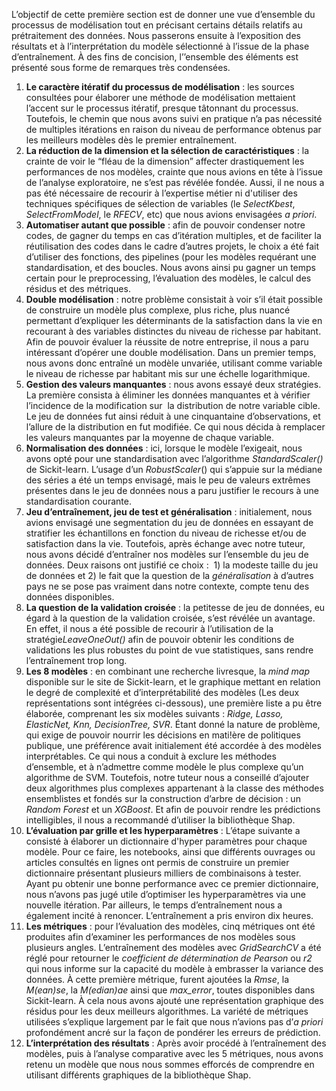 ﻿L’objectif de cette première section est de donner une vue d’ensemble du processus de modélisation tout en précisant certains détails relatifs au prétraitement des données. Nous passerons ensuite à l’exposition des résultats et à l’interprétation du modèle sélectionné à l’issue de la phase d’entraînement. À des fins de concision, l’’ensemble des éléments est présenté sous forme de remarques très condensées. 

1. **Le caractère itératif du processus de modélisation** : les sources consultées pour élaborer une méthode de modélisation mettaient l’accent sur le processus itératif, presque tâtonnant du processus.  Toutefois, le chemin que nous avons suivi en pratique n’a pas nécessité de multiples itérations en raison du niveau de performance obtenus par les meilleurs modèles dès le premier entraînement. 
1. **La réduction de la dimension et la sélection de caractéristiques** : la crainte de voir le “fléau de la dimension” affecter drastiquement les performances de nos modèles, crainte que nous avions en tête à l’issue de l’analyse exploratoire, ne s’est pas révélée fondée. Aussi, il ne nous a pas été nécessaire de recourir à l’expertise métier ni d'utiliser des techniques spécifiques de sélection de variables (le *SelectKbest*, *SelectFromModel*, le *RFECV*, etc) que nous avions envisagées *a priori*. 
1. **Automatiser autant que possible** : afin de pouvoir condenser notre codes, de gagner du temps en cas d’itération multiples, et de faciliter la réutilisation des codes dans le cadre d’autres projets, le choix a été fait d’utiliser des fonctions, des pipelines (pour les modèles requérant une standardisation, et des boucles. Nous avons ainsi pu gagner un temps certain pour le preprocessing, l’évaluation des modèles, le calcul des résidus et des métriques. 
1. **Double modélisation** : notre problème consistait à voir s’il était possible de construire un modèle plus complexe, plus riche, plus nuancé permettant d’expliquer les déterminants de la satisfaction dans la vie en recourant à des variables distinctes du niveau de richesse par habitant. Afin de pouvoir évaluer la réussite de notre entreprise, il nous a paru intéressant d’opérer une double modélisation. Dans un premier temps, nous avons donc entraîné un modèle unvariée, utilisant comme variable le niveau de richesse par habitant mis sur une échelle logarithmique.  
1. **Gestion des valeurs manquantes** : nous avons essayé deux stratégies. La première consista à éliminer les données manquantes et à vérifier l’incidence de la modification sur  la distribution de notre variable cible. Le jeu de données fut ainsi réduit à une cinquantaine d’observations, et l’allure de la distribution en fut modifiée. Ce qui nous décida à remplacer les valeurs manquantes par la moyenne de chaque variable. 
1. **Normalisation des données** : ici, lorsque le modèle l’exigeait, nous avons opté pour une standardisation avec l’algorithme *StandardScaler()* de Sickit-learn. L’usage d’un *RobustScaler*() qui s’appuie sur la médiane des séries a été un temps envisagé, mais le peu de valeurs extrêmes présentes dans le jeu de données nous a paru justifier le recours à une standardisation courante. 
1. **Jeu d’entraînement, jeu de test et généralisation** : initialement, nous avions envisagé une segmentation du jeu de données en essayant de stratifier les échantillons en fonction du niveau de richesse et/ou de satisfaction dans la vie. Toutefois, après échange avec notre tuteur, nous avons décidé d’entraîner nos modèles sur l’ensemble du jeu de données. Deux raisons ont justifié ce choix :  1) la modeste taille du jeu de données et 2) le fait que la question de la *généralisation* à d’autres pays ne se pose pas vraiment dans notre contexte, compte tenu des données disponibles. 
1. **La question de la validation croisée** : la petitesse de jeu de données, eu égard à la question de la validation croisée, s’est révélée un avantage. En effet, il nous a été possible de recourir à l’utilisation de la stratégie*LeaveOneOut()* afin de pouvoir obtenir les conditions de validations les plus robustes du point de vue statistiques, sans rendre l’entraînement trop long. 
1. **Les 8 modèles** : en combinant une recherche livresque, la *mind map* disponible sur le site de Sickit-learn, et le graphique mettant en relation le degré de complexité et d’interprétabilité des modèles (Les deux représentations sont intégrées ci-dessous), une première liste a pu être élaborée, comprenant les six modèles suivants : *Ridge, Lasso, ElasticNet, Knn, DecisionTree, SVR*. Étant donné la nature de problème, qui exige de pouvoir nourrir les décisions en mati!ère de politiques publique, une préférence avait initialement été accordée à des modèles interprétables. Ce qui nous a conduit à exclure les méthodes d’ensemble, et à n’admettre comme modèle le plus complexe qu’un algorithme de SVM. Toutefois, notre tuteur nous a conseillé d’ajouter deux algorithmes plus complexes appartenant à la classe des méthodes ensemblistes et fondés sur la construction d’arbre de décision : un *Random Forest* et un *XGBoost*. Et afin de pouvoir rendre les prédictions intelligibles, il nous a recommandé d’utiliser la bibliothèque Shap. 
1. **L’évaluation par grille et les hyperparamètres** : L’étape suivante a consisté à élaborer un dictionnaire d'hyper paramètres pour chaque modèle. Pour ce faire, les notebooks, ainsi que différents ouvrages ou articles consultés en lignes ont permis de construire un premier dictionnaire présentant plusieurs milliers de combinaisons à tester. Ayant pu obtenir une bonne performance avec ce premier dictionnaire, nous n’avons pas jugé utile d’optimiser les hyperparamètres via une nouvelle itération. Par ailleurs, le temps d’entraînement nous a également incité à renoncer. L’entraînement a pris environ dix heures. 
1. **Les métriques** : pour l’évaluation des modèles, cinq métriques ont été produites afin d’examiner les performances de nos modèles sous plusieurs angles. L’entraînement des modèles avec *GridSearchCV* a été réglé pour retourner le *coefficient de détermination de Pearson* ou *r2* qui nous informe sur la capacité du modèle à embrasser la variance des données. À cette première métrique, furent ajoutées la *Rmse*, la *M(ean)se*, la *M(edian)ae* ainsi que *max\_error*, toutes disponibles dans Sickit-learn. À cela nous avons ajouté une représentation graphique des résidus pour les deux meilleurs algorithmes. La variété de métriques utilisées s’explique largement par le fait que nous n’avions pas d’*a priori* profondément ancré sur la façon de pondérer les erreurs de prédiction. 
1. **L’interprétation des résultats** : Après avoir procédé à l’entraînement des modèles, puis à l’analyse comparative avec les 5 métriques, nous avons retenu un modèle que nous nous sommes efforcés de comprendre en utilisant différents graphiques de la bibliothèque Shap. 


